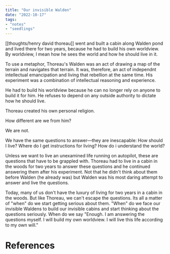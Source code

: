 ```yaml
---
title: "Our invisible Walden"
date: "2022-10-17"
tags:
- "notes"
- "seedlings"
---
```


[[thoughts/henry david thoreau]] went and built a cabin along Walden pond and lived there for two years, because he had to build his own worldview. By worldview, I mean how he sees the world and how he should live in it.

To use a metaphor, Thoreau's Walden was an act of drawing a map of the terrain and navigates that terrain. It was, therefore, an act of independnt intellectual emancipation and living that rebellion at the same time. His experiment was a combination of intellectual reasoning and experience.

He had to build his worldview because he can no longer rely on anyone to build it for him. He refuses to depend on any outside authority to dictate how he should live.

Thoreau created his own personal religion.

How different are we from him?

We are not.

We have the same questions to answer—they are inescapable: How should I live? Where do I get instructions for living? How do i understand the world?

Unless we want to live an unexamined life running on autopilot, these are questions that have to be grappled with. Thoreau had to live in a cabin in the woods for two years to answer these questions and he continued answering them after his experiment. Not that he didn't think about them before Walden (he already was) but Walden was his most daring attempt to answer and live the questions.

Today, many of us don't have the luxury of living for two years in a cabin in the woods. But like Thoreau, we can't escape the questions. Its all a matter of "when" do we start getting serious about them. "When" do we face our invisible Waldens to build our invisible cabins and start thinking about the questions seriously. When do we say "Enough. I am answering the questions myself. I will build my own worldview. I will live this life according to my own will."

# References